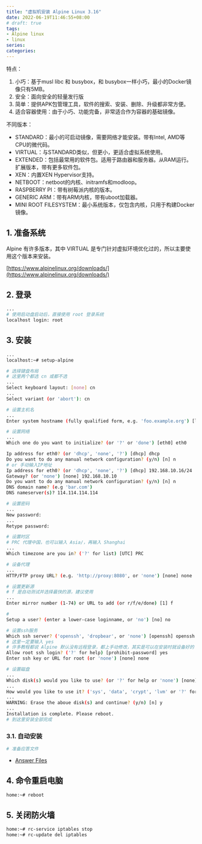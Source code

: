 ```yaml
---
title: "虚拟机安装 Alpine Linux 3.16"
date: 2022-06-19T11:46:55+08:00
# draft: true
tags:
- Alpine linux
- linux
series:
categories:
---
```


特点：
1. 小巧：基于musl libc 和 busybox，和 busybox一样小巧，最小的Docker镜像只有5MB。
2. 安全：面向安全的轻量发行版
3. 简单：提供APK包管理工具，软件的搜索、安装、删除、升级都非常方便。
4. 适合容器使用：由于小巧、功能完备，非常适合作为容器的基础镜像。

不同版本：
- STANDARD：最小的可启动镜像，需要网络才能安装。带有Intel, AMD等CPU的微代码。
- VIRTUAL：与STANDARD类似，但更小，更适合虚拟系统使用。
- EXTENDED：包括最常用的软件包。适用于路由器和服务器。从RAM运行。扩展版本，带有更多软件包。
- XEN：内置XEN Hypervisor支持。
- NETBOOT：netboot的内核、initramfs和modloop。
- RASPBERRY PI：带有树莓派内核的版本。
- GENERIC ARM：带有ARM内核，带有uboot加载器。
- MINI ROOT FILESYSTEM：最小系统版本，仅包含内核，只用于构建Docker镜像。

## 1. 准备系统

Alpine 有许多版本，其中 VIRTUAL 是专门针对虚拟环境优化过的，所以主要使用这个版本来安装。

[https://www.alpinelinux.org/downloads/](https://www.alpinelinux.org/downloads/)

## 2. 登录

```bash
...
# 使用启动盘启动后，直接使用 root 登录系统
localhost login: root
```

## 3. 安装

```bash
...
localhost:~# setup-alpine

# 选择键盘布局
# 这里两个都选 cn 或都不选
...
Select keyboard layout: [none] cn
...
Select variant (or 'abort'): cn

# 设置主机名
...
Enter system hostname (fully qualified form, e.g. 'foo.example.org') [localhost] home

# 设置网络
...
Which one do you want to initialize? (or '?' or 'done') [eth0] eth0

Ip address for eth0? (or 'dhcp', 'none', '?') [dhcp] dhcp
Do you want to do any manual network configuration? (y/n) [n] n
# or 手动输入IP地址
Ip address for eth0? (or 'dhcp', 'none', '?') [dhcp] 192.168.10.16/24
Gateway? (or 'none') [none] 192.168.10.10
Do you want to do any manual network configuration? (y/n) [n] n
DNS domain name? (e.g 'bar.com') 
DNS nameserver(s)? 114.114.114.114

# 设置密码
...
New password: 
...
Retype password:

# 设置时区
# PRC 代理中国，也可以输入 Asia/，再输入 Shanghai
...
Which timezone are you in? ('?' for list) [UTC] PRC

# 设备代理
...
HTTP/FTP proxy URL? (e.g. 'http://proxy:8080', or 'none') [none] none

# 设置更新源
# f 是自动测试并选择最快的源，建议使用
...
Enter mirror number (1-74) or URL to add (or r/f/e/done) [1] f

# 
Setup a user? (enter a lower-case loginname, or 'no') [no] no

# 设置ssh服务
Which ssh server? ('openssh', 'dropbear', or 'none') [openssh] openssh
# 这里一定要输入 yes 
# 许多教程都说 Alpine 默认没有远程登录，都上手动修改，其实是可以在安装时就设备好的
Allow root ssh login? ('?' for help) [prohibit-password] yes
Enter ssh key or URL for root (or 'none') [none] none

# 设置磁盘
...
Which disk(s) would you like to use? (or '?' for help or 'none') [none] sda
...
How would you like to use it? ('sys', 'data', 'crypt', 'lvm' or '?' for help) [?] sys
...
WARNING: Erase the aboue disk(s) and continue? (y/n) [n] y
...
Installation is complete. Please reboot.
# 到这里安装全部完成
```
### 3.1. 自动安装
```bash
# 准备应答文件
```
- [Answer Files](https://docs.alpinelinux.org/user-handbook/0.1a/Installing/setup_alpine.html#_answer_files)

## 4. 命令重启电脑
```bash
home:~# reboot
```

## 5. 关闭防火墙
```bash
home:~# rc-service iptables stop
home:~# rc-update del iptables
```